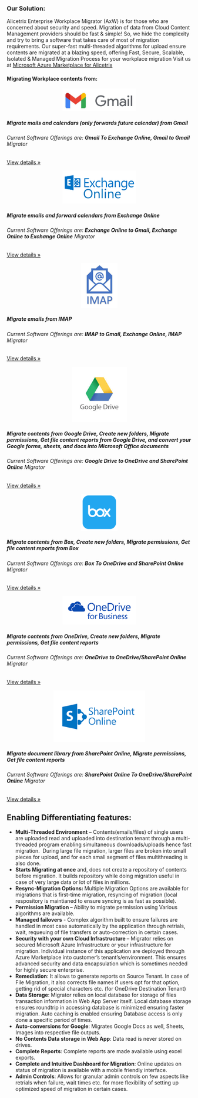 <div class="container">
<p>
      &nbsp;

</p>
</div>
<div class="row">
        <div class="col-md-12">
         <h3 class="featurette-heading"><strong>Our Solution: </strong></h3>
            <p class="lead"> 
                Alicetrix Enterprise Workplace Migrator (AxW) is for those who are concerned about security and speed. Migration of data from Cloud Content Management providers should be fast &amp; simple! So, we hide the complexity and try to bring a software that takes care of most of migration requirements. Our super-fast multi-threaded algorithms for upload ensure contents are migrated at a blazing speed, offering Fast, Secure, Scalable, Isolated &amp; Managed Migration Process for your workplace migration
                Visit us at <a href="https://azuremarketplace.microsoft.com/en-us/marketplace/apps/alicetrix.o365filemigrator">Microsoft Azure Marketplace for Alicetrix</a>     
            </p>   
        </div>
        
</div>
      

<div class="row bg-dark">
        <div class="col-lg-12">
            <h4 class="featurette-heading">Migrating Workplace contents from: </h4>
        </div>
</div>
<div class="row">
        <div class="col-lg-4" style="text-align:center">
            <img class="img-fluid " src="/localhost_files/newgmaillogo.0.jpg" alt="" width="200">
        </div>
        <div class="col-lg-8">
            <h5>Migrate mails and calendars (only forwards future calendar) from Gmail</h5>
            <h6> Current Software Offerings are: <b>Gmail To Exchange Online, Gmail to Gmail</b> Migrator </h6>
            <p><a class="btn btn-secondary" href="/home/about" role="button">View details &raquo;</a></p>
        </div>
    </div>
    <div class="row">
        <div class="col-lg-4"  style="text-align:center">
            <img class="img-fluid" src="/localhost_files/exchange-online-logo.png" alt="" width="200">
        </div><!-- /.col-lg-4 -->
        <div class="col-lg-8">
            <h5>Migrate emails and forward calendars from Exchange Online</h5>
            <h6> Current Software Offerings are: <b>Exchange Online to Gmail, Exchange Online to Exchange Online</b> Migrator </h6>
            <p><a class="btn btn-secondary" href="/about" role="button">View details &raquo;</a></p>
        </div>
    </div>
    <div class="row">
        <div class="col-lg-4" style="text-align:center">        
            <img class="img-fluid" src="/localhost_files/IMAP.jpg" alt="" width="100">
        </div><!-- /.col-lg-4 -->
        <div class="col-lg-8">
            <h5>Migrate emails from IMAP </h5>
            <h6> Current Software Offerings are: <b>IMAP to Gmail, Exchange Online, IMAP</b> Migrator </h6>
            <p><a class="btn btn-secondary" href="/about" role="button">View details &raquo;</a></p>
        </div><!-- /.col-lg-4 -->
    </div>
    <div class="row ">
        <div class="col-lg-4" style="text-align:center">
            <img class="img-fluid" src="/localhost_files/google.jpg" alt="" width="150">
        </div><!-- /.col-lg-4 -->
        <div class="col-lg-8">
            <h5>Migrate contents from Google Drive, Create new folders, Migrate permissions, Get file content reports from Google Drive, and convert your Google forms, sheets, and docs into Microsoft Office documents</h5>
            <h6> Current Software Offerings are: <b>Google Drive to OneDrive and SharePoint Online</b> Migrator </h6>
            <p><a class="btn btn-secondary" href="/about" role="button">View details &raquo;</a></p>
        </div><!-- /.col-lg-4 -->
    </div><!-- /.row -->
    <div class="row ">
        <div class="col-lg-4" style="text-align:center">
            <img class="img-fluid " src="/localhost_files/box_logo.png" alt="" width="100">
        </div><!-- /.col-lg-4 -->
        <div class="col-lg-8">
            <h5>Migrate contents from Box, Create new folders, Migrate permissions, Get file content reports from Box</h5>
            <h6> Current Software Offerings are: <b>Box To OneDrive and SharePoint Online</b> Migrator </h6>
            <p><a class="btn btn-secondary" href="/about" role="button">View details &raquo;</a></p>
        </div><!-- /.col-lg-4 -->
    </div><!-- /.row -->
    <div class="row ">
        <div class="col-lg-4" style="text-align:center">
            <img class="img-fluid" src="/localhost_files/onedriveforbusiness.png" alt="" width="200">
        </div><!-- /.col-lg-4 -->
        <div class="col-lg-8">
            <h5>Migrate contents from OneDrive, Create new folders, Migrate permissions, Get file content reports</h5>
            <h6> Current Software Offerings are: <b>OneDrive to OneDrive/SharePoint Online</b> Migrator </h6>
            <p><a class="btn btn-secondary" href="/about" role="button">View details &raquo;</a></p>
        </div><!-- /.col-lg-4 -->
    </div>
    <div class="row ">
        <div class="col-lg-4" style="text-align:center">
            <img class="img-fluid " src="/localhost_files/sharepoint.png" alt="" width="250">
        </div><!-- /.col-lg-4 -->
        <div class="col-lg-8">
            <h5>Migrate document library from SharePoint Online, Migrate permissions, Get file content reports</h5>
            <h6> Current Software Offerings are: <b>SharePoint Online To OneDrive/SharePoint Online</b> Migrator </h6>
            <p><a class="btn btn-secondary" href="/about" role="button">View details &raquo;</a></p>
        </div><!-- /.col-lg-4 -->
    </div>



<div class="row">
        <div class="col-lg-12">
            <h2>Enabling Differentiating features:</h2>        
            <div class="lead">   
                <ul>
                    <li><strong>Multi-Threaded Environment</strong> &ndash; Contents(emails/files) of single users are uploaded read and uploaded into destination tenant through a multi-threaded program enabling simultaneous downloads/uploads hence fast migration.&nbsp; During large file migration, larger files are broken into small pieces for upload, and for each small segment of files multithreading is also done.&nbsp;</li>
                    <li><strong>Starts Migrating at once</strong> and, does not create a repository of contents before migration. It builds repository while doing migration useful in case of very large data or lot of files in millions.</li>
                    <li><strong>Resync-Migration Options: </strong>Multiple Migration Options are available for migrations that is first-time migration, resyncing of migration (local respository is maintianed to ensure syncing is as fast as possible).</li>
                    <li><strong>Permission Migration &ndash; </strong>Ability to migrate permission using Various algorithms are available.</li>
                    <li><strong>Managed failovers</strong> - Complex algorithm built to ensure failures are handled in most case automatically by the application through retrials, wait, requeuing of file transfers or auto-correction in certain cases.</li>
                    <li><strong>Security with your own Cloud Infrastructure </strong>&ndash; Migrator relies on secured Microsoft Azure Infrastructure or your infrastructure for migration. Individual instance of this application are deployed through Azure Marketplace into customer&rsquo;s tenant&rsquo;s/environment. This ensures advanced security and data encapsulation which is sometimes needed for highly secure enterprise.</li>
                    <li><strong>Remediation</strong>: It allows to generate reports on Source Tenant. In case of File Migration, it also corrects file names if users opt for that option, getting rid of special characters etc. (for OneDrive Destination Tenant)</li>
                    <li><strong>Data Storage</strong>: Migrator relies on local database for storage of files transaction information in Web App Server itself. Local database storage ensures roundtrip in accessing database is minimized ensuring faster migration. Auto caching is enabled ensuring Database access is only done a specific period of times.</li>
                    <li><strong>Auto-conversions for Google</strong>: Migrates Google Docs as well, Sheets, Images into respective file outputs.</li>
                    <li><strong>No Contents Data storage in Web App</strong>: Data read is never stored on drives.</li>
                    <li><strong>Complete Reports</strong>: Complete reports are made available using excel exports.</li>
                    <li><strong>Complete and Intuitive Dashboard for Migration</strong>: Online updates on status of migration is available with a mobile friendly interface. </li>
                    <li><strong>Admin Controls</strong>: Allows for granular admin controls on few aspects like retrials when failure, wait times etc. for more flexibility of setting up optimized speed of migration in certain cases.</li>
                </ul>
            </div>
        </div><!-- /.col-lg-4 -->       
    </div><!-- /.row -->
